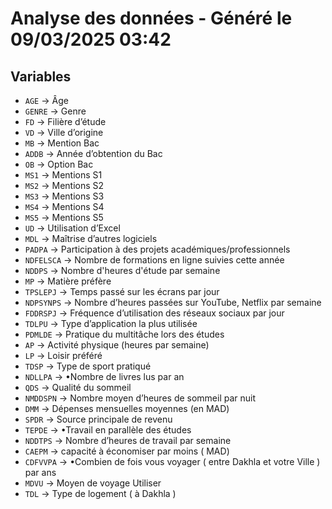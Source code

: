 # Analyse des données - Généré le 09/03/2025 03:42

## Variables

- `AGE` -> Âge
- `GENRE` -> Genre
- `FD` -> Filière d’étude
- `VD` -> Ville d’origine
- `MB` -> Mention Bac
- `ADDB` -> Année d’obtention du Bac
- `OB` -> Option Bac
- `MS1` -> Mentions S1
- `MS2` -> Mentions S2
- `MS3` -> Mentions S3
- `MS4` -> Mentions S4
- `MS5` -> Mentions S5
- `UD` -> Utilisation d’Excel
- `MDL` -> Maîtrise d’autres logiciels
- `PADPA` -> Participation à des projets académiques/professionnels
- `NDFELSCA` -> Nombre de formations en ligne suivies cette année
- `NDDPS` -> Nombre d'heures d'étude par semaine
- `MP` -> Matière préfère
- `TPSLEPJ` -> Temps passé sur les écrans par jour
- `NDPSYNPS` -> Nombre d’heures passées sur YouTube, Netflix par semaine
- `FDDRSPJ` -> Fréquence d’utilisation des réseaux sociaux par jour
- `TDLPU` -> Type d’application la plus utilisée
- `PDMLDE` -> Pratique du multitâche lors des études
- `AP` -> Activité physique (heures par semaine)
- `LP` -> Loisir préféré
- `TDSP` -> Type de sport pratiqué
- `NDLLPA` -> •Nombre de livres lus par an
- `QDS` -> Qualité du sommeil
- `NMDDSPN` -> Nombre moyen d’heures de sommeil par nuit
- `DMM` -> Dépenses mensuelles moyennes (en MAD)
- `SPDR` -> Source principale de revenu
- `TEPDE` -> •Travail en parallèle des études
- `NDDTPS` -> Nombre d’heures de travail par semaine
- `CAEPM` -> capacité à économiser par moins ( MAD)
- `CDFVVPA` -> •Combien de fois vous voyager ( entre Dakhla et votre Ville ) par ans
- `MDVU` -> Moyen de voyage Utiliser
- `TDL` -> Type de logement ( à Dakhla )